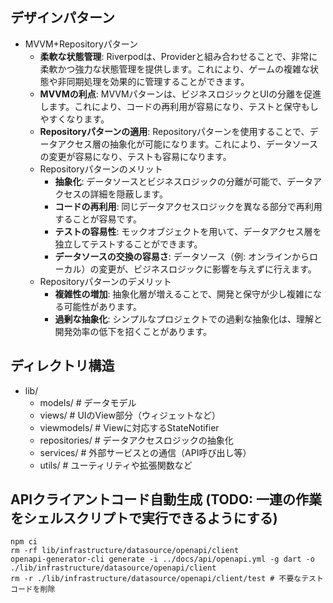 ## デザインパターン
- MVVM+Repositoryパターン 
  - **柔軟な状態管理**: Riverpodは、Providerと組み合わせることで、非常に柔軟かつ強力な状態管理を提供します。これにより、ゲームの複雑な状態や非同期処理を効果的に管理することができます。
  - **MVVMの利点**: MVVMパターンは、ビジネスロジックとUIの分離を促進します。これにより、コードの再利用が容易になり、テストと保守もしやすくなります。
  - **Repositoryパターンの適用**: Repositoryパターンを使用することで、データアクセス層の抽象化が可能になります。これにより、データソースの変更が容易になり、テストも容易になります。
  - Repositoryパターンのメリット
    - **抽象化**: データソースとビジネスロジックの分離が可能で、データアクセスの詳細を隠蔽します。
    - **コードの再利用**: 同じデータアクセスロジックを異なる部分で再利用することが容易です。
    - **テストの容易性**: モックオブジェクトを用いて、データアクセス層を独立してテストすることができます。
    - **データソースの交換の容易さ**: データソース（例: オンラインからローカル）の変更が、ビジネスロジックに影響を与えずに行えます。
  - Repositoryパターンのデメリット
    - **複雑性の増加**: 抽象化層が増えることで、開発と保守が少し複雑になる可能性があります。
    - **過剰な抽象化**: シンプルなプロジェクトでの過剰な抽象化は、理解と開発効率の低下を招くことがあります。
## ディレクトリ構造
- lib/
  - models/           # データモデル
  - views/            # UIのView部分（ウィジェットなど）
  - viewmodels/       # Viewに対応するStateNotifier
  - repositories/     # データアクセスロジックの抽象化
  - services/         # 外部サービスとの通信（API呼び出し等）
  - utils/            # ユーティリティや拡張関数など

## APIクライアントコード自動生成 (TODO: 一連の作業をシェルスクリプトで実行できるようにする)
```console
npm ci
rm -rf lib/infrastructure/datasource/openapi/client
openapi-generator-cli generate -i ../docs/api/openapi.yml -g dart -o ./lib/infrastructure/datasource/openapi/client
rm -r ./lib/infrastructure/datasource/openapi/client/test # 不要なテストコードを削除
```